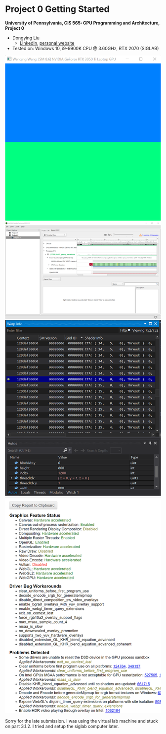 Project 0 Getting Started
====================

**University of Pennsylvania, CIS 565: GPU Programming and Architecture, Project 0**

* Dongying Liu
  * [LinkedIn](https://www.linkedin.com/in/dongying-liu/), [personal website](https://vivienliu1998.wixsite.com/portfolio)
 * Tested on: Windows 10, i9-9900K CPU @ 3.60GHz, RTX 2070 (SIGLAB)

![](images/part3.1.1.png)
![](images/part3.1.2.png)
![](images/part3.1.3.png)
![](images/part3.2.png)

Sorry for the late submission. I was using the virtual lab machine and stuck on part 3.1.2. I tried and setup the siglab computer later.
